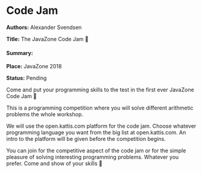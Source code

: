 # Code Jam

**Authors:** Alexander Svendsen

**Title:** The JavaZone Code Jam 🚀


#### Summary:

**Place:** JavaZone 2018

**Status:** Pending

Come and put your programming skills to the test in the first ever JavaZone Code Jam 🚀

This is a programming competition where you will solve different arithmetic problems the whole workshop.

We will use the open.kattis.com platform for the code jam. Choose whatever programming language you want from the big list at open.kattis.com. An intro to the platform will be given before the competition begins. 

You can join for the competitive aspect of the code jam or for the simple pleasure of solving interesting programming problems. Whatever you prefer. Come and show of your skills 👊
